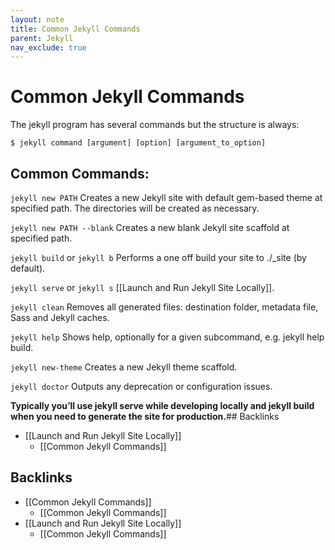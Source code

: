 ```yaml
---
layout: note
title: Common Jekyll Commands
parent: Jekyll
nav_exclude: true
---
```


# Common Jekyll Commands


The jekyll program has several commands but the structure is always:

```shell
$ jekyll command [argument] [option] [argument_to_option]
```

## Common Commands:

`jekyll new PATH` Creates a new Jekyll site with default gem-based theme at specified path. The directories will be created as necessary.

`jekyll new PATH --blank` Creates a new blank Jekyll site scaffold at specified path.

`jekyll build` or `jekyll b` Performs a one off build your site to ./_site (by default).

`jekyll serve` or `jekyll s` [[Launch and Run Jekyll Site Locally]].

`jekyll clean` Removes all generated files: destination folder, metadata file, Sass and Jekyll caches.

`jekyll help` Shows help, optionally for a given subcommand, e.g. jekyll help build.

`jekyll new-theme` Creates a new Jekyll theme scaffold.

`jekyll doctor` Outputs any deprecation or configuration issues.

**Typically you’ll use jekyll serve while developing locally and jekyll build when you need to generate the site for production.**## Backlinks
* [[Launch and Run Jekyll Site Locally]]
	* [[Common Jekyll Commands]]

## Backlinks
* [[Common Jekyll Commands]]
	* [[Common Jekyll Commands]]
* [[Launch and Run Jekyll Site Locally]]
	* [[Common Jekyll Commands]]

